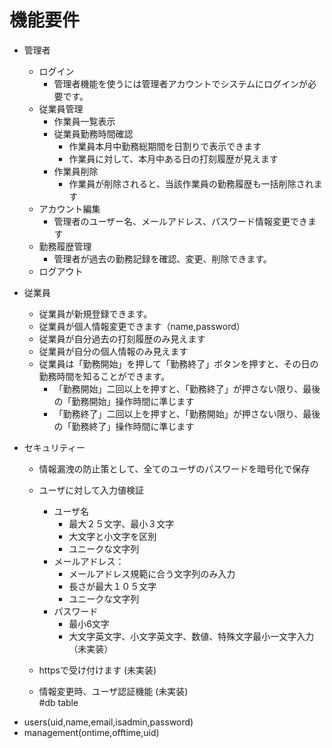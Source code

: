 # 機能要件
- 管理者
  - ログイン
    - 管理者機能を使うには管理者アカウントでシステムにログインが必要です。    
  - 従業員管理
    - 作業員一覧表示
    - 従業員勤務時間確認
      - 作業員本月中勤務総期間を日割りで表示できます
      - 作業員に対して、本月中ある日の打刻履歴が見えます
    - 作業員削除
      - 作業員が削除されると、当該作業員の勤務履歴も一括削除されます
  - アカウント編集
    - 管理者のユーザー名、メールアドレス、パスワード情報変更できます
  - 勤務履歴管理
    - 管理者が過去の勤務記録を確認、変更、削除できます。  
  - ログアウト

- 従業員
  - 従業員が新規登録できます。
  - 従業員が個人情報変更できます（name,password）
  - 従業員が自分過去の打刻履歴のみ見えます
  - 従業員が自分の個人情報のみ見えます
  - 従業員は「勤務開始」を押して「勤務終了」ボタンを押すと、その日の勤務時間を知ることができます。
    - 「勤務開始」二回以上を押すと、「勤務終了」が押さない限り、最後の「勤務開始」操作時間に準じます
    - 「勤務終了」二回以上を押すと、「勤務開始」が押さない限り、最後の「勤務終了」操作時間に準じます
    
- セキュリティー
  - 情報漏洩の防止策として、全てのユーザのパスワードを暗号化で保存
  - ユーザに対して入力値検証
    - ユーザ名
      - 最大２５文字、最小３文字 
      - 大文字と小文字を区別
      - ユニークな文字列
    - メールアドレス：
      - メールアドレス規範に合う文字列のみ入力 
      - 長さが最大１０５文字
      - ユニークな文字列
    - パスワード
      - 最小6文字
      - 大文字英文字、小文字英文字、数値、特殊文字最小一文字入力（未実装）
    
  - httpsで受け付けます (未実装)  
  - 情報変更時、ユーザ認証機能 (未実装)  
#db table
* users(uid,name,email,isadmin,password)
* management(ontime,offtime,uid)
